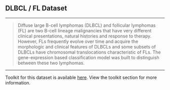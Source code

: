 ## DLBCL / FL Dataset

---

> Diffuse large B-cell lymphomas (DLBCL) and follicular lymphomas (FL) are two B-cell lineage malignancies that have very different clinical presentations, natural histories and response to therapy. However, FLs frequently evolve over time and acquire the morphologic and clinical features of DLBCLs and some subsets of DLBCLs have chromosomal translocations characteristic of FLs. The gene-expression based classification model was built to distinguish between these two lymphomas.

---

Toolkit for this dataset is available <a href="https://github.com/kalyaniuniversity/mgx-datasets/tree/master/DLBCL/toolkit" target="_blank">here</a>. View the toolkit section for more information.